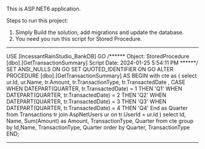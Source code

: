 
This is ASP.NET6 application. 

Steps to run this project:
1. Simply Build the solution, add migrations and update the database.
2. You need you run this script for Stored Procedure.

**********************************************************

USE [IncessantRainStudio_BankDB]
GO
/****** Object:  StoredProcedure [dbo].[GetTransactionSummary]    Script Date: 2024-01-25 5:54:11 PM ******/
SET ANSI_NULLS ON
GO
SET QUOTED_IDENTIFIER ON
GO
ALTER PROCEDURE [dbo].[GetTransactionSummary]
AS
BEGIN
    with cte as (
select 
ur.Id,
ur.Name,
tr.Amount,
tr.TransactionType,
tr.TransactedDate
,
CASE 
	WHEN DATEPART(QUARTER, tr.TransactedDate) = 1 THEN 'Q1'
	WHEN DATEPART(QUARTER, tr.TransactedDate) = 2 THEN 'Q2'
	WHEN DATEPART(QUARTER, tr.TransactedDate) = 3 THEN 'Q3'
	WHEN DATEPART(QUARTER, tr.TransactedDate) = 4 THEN 'Q4'
	End as Quarter
from Transactions tr
join AspNetUsers ur on tr.UserId = ur.Id
)
select 
Id,
Name,
Sum(Amount) as Amount,
TransactionType,
Quarter
from cte
group by Id,Name, TransactionType, Quarter
order by Quarter, TransactionType
END;


***************************************************


